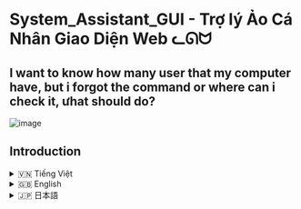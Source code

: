 # System_Assistant_GUI - Trợ lý Ảo Cá Nhân Giao Diện Web ᓚᘏᗢ

## I want to know how many user that my computer have, but i forgot the command or where can i check it, ưhat should do?
![image](https://github.com/user-attachments/assets/d141d003-1d1b-4244-b795-a1f1f141f46e)

## Introduction
<details>
<summary>🇻🇳 Tiếng Việt</summary>

## 1. Giới thiệu

**System_Assistant_GUI** (tên mã **Rin Web**) là phiên bản giao diện người dùng đồ họa (GUI) trên nền web của dự án **Assistant**. Dự án này vẫn giữ nguyên sức mạnh cốt lõi của trợ lý ảo Rin, sử dụng mô hình ngôn ngữ lớn Gemini, nhưng cung cấp một giao diện web trực quan và dễ tương tác hơn, cho phép người dùng điều khiển và làm việc với Rin thông qua trình duyệt web.

**Mục tiêu chính của System_Assistant_GUI (Rin Web):**

- **Trải nghiệm người dùng thân thiện:** Mang đến trải nghiệm tương tác trợ lý ảo mượt mà và trực quan thông qua giao diện web, thay vì dòng lệnh thuần túy.
- **Dễ dàng truy cập:** Cho phép truy cập trợ lý ảo Rin từ bất kỳ thiết bị nào có trình duyệt web, mở rộng khả năng sử dụng và tính linh hoạt.
- **Giữ nguyên sức mạnh cốt lõi:** Bảo toàn toàn bộ tính năng mạnh mẽ của phiên bản dòng lệnh (CLI), bao gồm thực thi lệnh hệ thống, chạy mã Python, xử lý file, và tích hợp Gemini AI.
- **Tùy biến và Mở rộng:**  Tiếp tục hỗ trợ kiến trúc plugin, cho phép mở rộng và tùy chỉnh chức năng dễ dàng.

**System_Assistant_GUI (Rin Web) dành cho:**

- **Người dùng ưa thích giao diện đồ họa:** Mong muốn tương tác với trợ lý ảo qua giao diện web trực quan thay vì dòng lệnh.
- **Người dùng cần truy cập đa nền tảng:** Muốn sử dụng trợ lý ảo Rin trên nhiều thiết bị (máy tính, máy tính bảng, điện thoại) thông qua trình duyệt web.
- **Người dùng mới bắt đầu:** Giao diện web có thể giúp người dùng mới làm quen và sử dụng các tính năng của Rin dễ dàng hơn.

## 2. Tính năng

**System_Assistant_GUI (Rin Web)** kế thừa và mở rộng các tính năng của phiên bản dòng lệnh, với giao diện web tập trung vào trải nghiệm người dùng:

- **Giao diện Web Trực quan:** Giao diện web đơn giản, dễ sử dụng, cho phép nhập lệnh và xem kết quả trực tiếp trên trình duyệt.
- **Thực thi lệnh hệ thống (@):** Chạy lệnh PowerShell (Windows) thông qua ô nhập lệnh web.
- **Thực thi mã Python ($):** Tạo và chạy mã Python trực tiếp từ giao diện web.
- **Xử lý file nâng cao (#):** Tương tác và xử lý file (đọc, ghi, sửa...) thông qua lệnh web.
- **Hiển thị Kết quả Chi tiết:** Kết quả trả về được định dạng rõ ràng, phân chia theo các phần (thông báo, phân tích, output, lỗi, code...), dễ đọc và dễ hiểu trên giao diện web.
- **Lịch sử Phiên Chat:** Lưu trữ và hiển thị lịch sử tương tác trong phiên làm việc, giúp theo dõi và xem lại các lệnh và phản hồi trước đó.
- **Tích hợp Gemini (Google AI):** Sử dụng Gemini để xử lý ngôn ngữ tự nhiên và thực hiện các tác vụ thông minh.
- **Hỗ trợ Memory:**  Duy trì memory phiên làm việc, cải thiện khả năng tương tác và hiểu ngữ cảnh của trợ lý ảo.
- **Plugin Kiến trúc:** Hỗ trợ plugin tương tự phiên bản CLI, dễ dàng mở rộng chức năng.
- **Giao diện Tùy biến:** Cho phép tùy chỉnh giao diện web qua file CSS (`static/style.css`).
- **Thông báo Lỗi và Phân tích:** Hiển thị thông báo lỗi chi tiết và phân tích kết quả (từ Gemini 2) ngay trên giao diện web.

## 3. Cấu trúc Dự án

```
System_Assistant_GUI/
├── .git/             (Thư mục Git - không liệt kê khi tạo tài liệu)
├── .gitignore        (File chỉ định các tệp/thư mục Git bỏ qua)
├── bieutuong/         (Thư mục chứa biểu tượng, hình ảnh - không liệt kê)
├── cac_plugin/       (Thư mục plugin chức năng)
│   ├── thuc_thi_lenh_he_thong.py (Plugin lệnh hệ thống PowerShell)
│   ├── thuc_thi_python.py     (Plugin mã Python)
│   ├── xu_ly_file_plugin.py   (Plugin xử lý file nâng cao)
│   ├── __init__.py
│   └── __pycache__/         (Thư mục cache Python - không liệt kê)
├── core/              (Thư mục mã nguồn core)
│   ├── chat.py         (Module giao tiếp Gemini)
│   ├── __init__.py
│   └── __pycache__/         (Thư mục cache Python - không liệt kê)
├── memory/            (Thư mục lưu trữ memory - không liệt kê)
├── moitruongao/       (Thư mục môi trường ảo Python - không liệt kê)
├── rin.py             (File dòng lệnh, vẫn tồn tại để tham khảo)
├── run.bat            (Batch script chạy CLI - không dùng cho GUI)
├── static/            (Thư mục chứa file tĩnh cho web)
│   ├── style.css      (File CSS tùy chỉnh giao diện web)
├── templates/         (Thư mục chứa template HTML)
│   ├── index.html     (Template HTML chính cho giao diện web)
├── utils/             (Thư mục tiện ích)
│   ├── animation/      (Thư mục hiệu ứng động)
│   │   ├── hieu_ung.py  (Module hiệu ứng động)
│   │   └── __init__.py
│   │   └── __pycache__/     (Thư mục cache Python - không liệt kê)
│   ├── cau_hinh.py     (File cấu hình)
│   ├── nhat_ky.py      (Module nhật ký)
│   ├── rin.bat        (Batch script phụ trợ)
│   ├── __init__.py
│   └── __pycache__/     (Thư mục cache Python - không liệt kê)
├── web_rin.py         (File mã nguồn chính cho giao diện web Flask)
├── __init__.py
```

- **`.git/`, `.gitignore`, `bieutuong/`, `cac_plugin/`, `core/`, `memory/`, `moitruongao/`, `utils/__pycache__/`, `rin.py`, `run.bat`, `utils/rin.bat`, `utils/__init__.py`, `__init__.py` (cac_plugin), `core/__init__.py`**: Tương tự như cấu trúc của dự án **Assistant** CLI.
- **`static/`**: Thư mục chứa các file tĩnh phục vụ cho giao diện web, ví dụ:
    - **`style.css`**: File CSS để tùy chỉnh giao diện (màu sắc, bố cục...) của trang web.
- **`templates/`**: Thư mục chứa các template HTML:
    - **`index.html`**: File HTML template chính cho giao diện trang web của trợ lý ảo Rin. Sử dụng Jinja2 template engine để hiển thị dữ liệu động từ Python.
- **`web_rin.py`**: File Python chính để khởi chạy ứng dụng web Flask. File này xử lý routing, logic giao diện web, và tích hợp các plugin chức năng giống như `rin.py` ở phiên bản CLI.

## 4. Cài đặt

### Điều kiện tiên quyết

Tương tự như phiên bản dòng lệnh, bạn cần đảm bảo:

1.  **Python:** Python 3.8+. [https://www.python.org/downloads/](https://www.python.org/downloads/)
2.  **pip:** (Đi kèm Python).
3.  **Gemini API Key:**  Cần có API key Gemini, đặt vào `utils/cau_hinh.py`.

### Các bước cài đặt

1. **Tải Dự án:** Tải mã nguồn dự án **System_Assistant_GUI** từ GitHub.

   ```bash
   git clone https://github.com/Rin1809/System_Assistant_GUI/
   cd System_Assistant_GUI
   ```

2. **Tạo và Kích hoạt Môi trường Ảo:** Tương tự phiên bản CLI, tạo và kích hoạt môi trường ảo `moitruongao`. Xem lại hướng dẫn chi tiết ở phần Cài đặt của file `README.md` cho dự án **Assistant** (phiên bản CLI).

3. **Cài đặt Thư viện:** Cài đặt thư viện cần thiết, bao gồm cả Flask (cho giao diện web) và các thư viện core của Rin:

   ```bash
   pip install -r requirements.txt # Nếu có file requirements.txt

   # Hoặc cài thủ công nếu không có file:
   pip install flask google-generativeai pygments python-magic python-docx openpyxl rich psutil watchdog wmi
   ```

4. **Cấu hình API Key:** Tương tự phiên bản CLI, mở `utils/cau_hinh.py` và điền API key Gemini vào biến `API_KEY`.

5. **Chạy Ứng dụng Web:**

   - **Windows (khuyến khích):** Chạy file `run.bat`. File này sẽ kích hoạt môi trường ảo và khởi chạy ứng dụng web Rin.

   - **Mọi hệ điều hành (sau kích hoạt môi trường ảo):** Chạy lệnh:

     ```bash
     python web_rin.py
     ```

     Ứng dụng web Rin sẽ chạy. Mở trình duyệt và truy cập địa chỉ hiển thị trên dòng lệnh (thường là `http://127.0.0.1:5000/` hoặc `http://0.0.0.0:5000/`).

## 5. Cách Sử dụng

**Giao diện Web của Assistant (Rin Web):**

Sau khi chạy `web_rin.py` hoặc `run.bat`, mở trình duyệt và truy cập địa chỉ được cung cấp. Bạn sẽ thấy giao diện web của Rin:

Giao diện web bao gồm:

1. **Ô Nhập Lệnh/Câu Hỏi:**  Textbox lớn ở đầu trang để bạn nhập các lệnh hoặc câu hỏi cho Rin. Sử dụng các tiền tố `@`, `$`, `#` tương tự như phiên bản CLI (mô tả ở phần Cách Sử dụng của README CLI).

2. **Nút "Gửi":** Nút để gửi lệnh/câu hỏi sau khi đã nhập vào textbox.

3. **Khu vực Hiển thị Output:** Phần lớn dưới ô nhập lệnh, hiển thị kết quả phản hồi từ Rin. Output được định dạng rõ ràng với các section (Thông báo, Phân tích, Output, Code, v.v.) để dễ đọc.

4. **Lịch sử Phiên Chat:** Khu vực ở cuối trang, hiển thị lịch sử các tương tác trong phiên làm việc hiện tại, giúp bạn xem lại các lệnh và phản hồi trước đó.

**Quy trình sử dụng:**

1. **Nhập lệnh/câu hỏi:**  Gõ câu hỏi hoặc lệnh của bạn vào ô textbox. Nhớ sử dụng các tiền tố `@`, `$`, `#` để gọi các plugin chức năng cụ thể (nếu muốn).
2. **Nhấn "Gửi":** Nhấn nút "Gửi" hoặc phím Enter để gửi lệnh/câu hỏi đến Rin.
3. **Xem Kết quả:**  Kết quả phản hồi từ Rin sẽ được hiển thị trong khu vực "output-area" phía dưới, và lịch sử phiên chat sẽ được cập nhật ở cuối trang.
4. **Lặp lại:** Tiếp tục nhập lệnh mới và tương tác với Rin.
5. **Đóng Trình duyệt:** Đóng tab hoặc cửa sổ trình duyệt để kết thúc phiên làm việc (ứng dụng web Rin vẫn chạy ở server cho đến khi bạn tắt tiến trình Python).

**Lưu ý:**

- Giao diện web có thể được tùy chỉnh bằng cách chỉnh sửa file `static/style.css`.
- Cách sử dụng các lệnh (tiền tố `@`, `$`, `#`, cú pháp, v.v.) tương tự như phiên bản CLI. Tham khảo phần "Cách Sử dụng" của `README.md` cho dự án **Assistant** (phiên bản dòng lệnh) để biết chi tiết.
- Để thoát hoàn toàn ứng dụng web Rin (tắt server Flask), bạn cần dừng tiến trình Python `web_rin.py` trong dòng lệnh (ví dụ, bằng Ctrl+C).

## 6. Ví dụ Sử dụng

Các ví dụ sau minh họa cách tương tác với **System_Assistant_GUI (Rin Web)** qua giao diện trình duyệt:

**(Lưu ý: Các ví dụ này tương tự về lệnh với phiên bản CLI, chỉ khác về giao diện tương tác là web.)**

**Ví dụ 1: Hỏi thông tin thời tiết:**

- Nhập vào ô textbox: `thời tiết Hà Nội ngày mai thế nào?`
- Nhấn "Gửi".
- Kết quả hiển thị trong khu vực "output-area":  Rin sẽ trả lời thông tin thời tiết dự báo cho Hà Nội, với định dạng web đẹp mắt.

**Ví dụ 2: Mở ứng dụng bằng lệnh hệ thống:**

- Nhập: `@mở máy tính`
- Nhấn "Gửi".
- Kết quả hiển thị:  Rin thông báo thực thi lệnh thành công, và File Explorer (This PC) sẽ được mở trên máy tính. Thông tin chi tiết (phân tích, output...) cũng hiển thị trên web.

**Ví dụ 3: Lấy thông tin ổ đĩa bằng Python:**

- Nhập: `$viết code python in ra dung lượng ổ đĩa C và D`
- Nhấn "Gửi".
- Kết quả hiển thị: Rin sẽ chạy code Python, và hiển thị thông tin dung lượng ổ đĩa C và D (kích thước, dung lượng trống...) dưới dạng bảng hoặc danh sách trên web.

**Ví dụ 4: Đọc nội dung file code Python:**

- Nhập: `#đọc file "core/chat.py"`
- Nhấn "Gửi".
- Kết quả hiển thị: Nội dung file `core/chat.py` (mã Python) sẽ được hiển thị trong khu vực output, có thể kèm syntax highlighting (tùy thuộc vào khả năng của thư viện highlight code trên web - hiện tại ví dụ không có highlight syntax).

**Ví dụ 5: Chỉnh sửa file text:**

- Nhập: `#sửa file "example_web.txt" thêm "--- Thêm dòng mới từ giao diện web ---" vào cuối`
- Nhấn "Gửi".
- Kết quả hiển thị: Thông báo chỉnh sửa file thành công, file `example_web.txt` (trong thư mục dự án) sẽ được cập nhật với dòng text mới thêm vào cuối.

**Khám phá thêm:**

Thử nghiệm với các lệnh khác nhau qua giao diện web, tận dụng các plugin, và tùy chỉnh giao diện để trải nghiệm toàn bộ tiềm năng của **System_Assistant_GUI (Rin Web)**.

## 7. Cấu hình Nâng cao

- **File cấu hình `utils/cau_hinh.py`:**  Tương tự phiên bản CLI, file này cấu hình API Key Gemini, model, nhiệt độ, các tham số Gemini, màu sắc, v.v. Các cấu hình này ảnh hưởng đến cả phiên bản web và CLI.

- **Tùy chỉnh giao diện web (`static/style.css`):** Bạn có thể tùy chỉnh hoàn toàn giao diện web của Rin bằng cách chỉnh sửa file CSS `static/style.css`. Thay đổi màu sắc, font chữ, bố cục, v.v. để tạo giao diện theo ý muốn.

- **Plugin kiến trúc (`cac_plugin/`):**  Phiên bản web **System_Assistant_GUI** sử dụng lại hệ thống plugin giống như bản CLI. Bạn có thể phát triển thêm plugin mới trong thư mục `cac_plugin/` để mở rộng chức năng (xem các plugin mẫu). Các plugin này sẽ hoạt động trên cả giao diện web và CLI.

- **Chạy trên Port và Host khác (web_rin.py):**  Nếu muốn chạy ứng dụng web trên port hoặc host khác (ví dụ, để truy cập từ xa), bạn có thể chỉnh sửa dòng `app.run(debug=True, host='0.0.0.0', port=5000)` trong file `web_rin.py`. Thay đổi `host` và `port` theo nhu cầu. `host='0.0.0.0'` cho phép truy cập từ bên ngoài (mạng LAN), `host='127.0.0.1'` (hoặc `'localhost'`) chỉ cho phép truy cập từ máy cục bộ.

</details>

<details>
<summary>🇬🇧 English</summary>

## 1. Introduction

**System_Assistant_GUI** (codename **Rin Web**) is the web-based Graphical User Interface (GUI) version of the **Assistant** project. This project retains the core power of the Rin virtual assistant, utilizing the Gemini large language model, but provides a more intuitive and user-friendly web interface, allowing users to control and interact with Rin through a web browser.

**The main goals of System_Assistant_GUI (Rin Web):**

- **User-Friendly Experience:** Deliver a smooth and intuitive virtual assistant interaction experience through a web interface, instead of a pure command line.
- **Easy Access:** Allow access to Rin virtual assistant from any device with a web browser, expanding usability and flexibility.
- **Retain Core Power:** Preserve all the powerful features of the Command-Line Interface (CLI) version, including system command execution, Python code execution, file processing, and Gemini AI integration.
- **Customizable and Extensible:** Continue to support plugin architecture, allowing for easy function expansion and customization.

**System_Assistant_GUI (Rin Web) is intended for:**

- **Users Preferring Graphical Interfaces:** Who desire to interact with a virtual assistant via an intuitive web interface instead of a command line.
- **Users Needing Cross-Platform Access:** Who want to use Rin virtual assistant on multiple devices (computers, tablets, phones) through a web browser.
- **Beginner Users:** The web interface can help new users get acquainted with and use Rin's features more easily.

## 2. Features

**System_Assistant_GUI (Rin Web)** inherits and extends the features of the command-line version, with the web interface focusing on user experience:

- **Intuitive Web Interface:** Simple, easy-to-use web interface allows for entering commands and viewing results directly in the browser.
- **System Command Execution (@):** Run PowerShell commands (Windows) via the web command input box.
- **Python Code Execution ($):** Create and run Python code snippets directly from the web interface.
- **Advanced File Processing (#):** Interact with and process files (read, write, edit...) via web commands.
- **Detailed Result Display:**  Return results are clearly formatted, divided into sections (message, analysis, output, error, code...), easy to read and understand on the web interface.
- **Session History:** Stores and displays interaction history within the current session, helping to track and review previous commands and responses.
- **Gemini Integration (Google AI):** Uses the power of Gemini to understand natural language and perform intelligent tasks.
- **Memory Support:**  Maintains session memory, improving the virtual assistant's interaction ability and context understanding.
- **Plugin Architecture:** Plugin support similar to the CLI version, easily adding new functionalities and extensions.
- **Customizable Interface:** Allows for customizing the web interface via CSS file (`static/style.css`).
- **Error Notifications and Analysis:** Display detailed error messages and result analysis (from Gemini 2) directly on the web interface.

## 3. Project Structure

```
System_Assistant_GUI/
├── .git/             (Git Directory - not listed in documentation)
├── .gitignore        (File specifying files/directories Git should ignore)
├── bieutuong/         (Directory containing icons, images - not listed)
├── cac_plugin/       (Directory of function plugins)
│   ├── thuc_thi_lenh_he_thong.py (PowerShell system command plugin)
│   ├── thuc_thi_python.py     (Python code plugin)
│   ├── xu_ly_file_plugin.py   (Advanced file processing plugin)
│   ├── __init__.py
│   └── __pycache__/         (Python cache directory - not listed)
├── core/              (Core source code directory)
│   ├── chat.py         (Gemini communication module)
│   ├── __init__.py
│   └── __pycache__/         (Python cache directory - not listed)
├── memory/            (Memory storage directory - not listed)
├── moitruongao/       (Python virtual environment directory - not listed)
├── rin.py             (Command-line file, still present for reference)
├── run.bat            (Batch script to run CLI - not used for GUI)
├── static/            (Directory for static web files)
│   ├── style.css      (CSS file to customize web interface)
├── templates/         (Directory for HTML templates)
│   ├── index.html     (Main HTML template for web UI)
├── utils/             (Utility directory)
│   ├── animation/      (Directory for dynamic effects)
│   │   ├── hieu_ung.py  (Dynamic effects module)
│   │   └── __init__.py
│   │   └── __pycache__/     (Python cache directory - not listed)
│   ├── cau_hinh.py     (Configuration file)
│   ├── nhat_ky.py      (Logging module)
│   ├── rin.bat        (Auxiliary batch script)
│   ├── __init__.py
│   └── __pycache__/     (Python cache directory - not listed)
├── web_rin.py         (Main source file for Flask web interface)
├── __init__.py
```

- **`.git/`, `.gitignore`, `bieutuong/`, `cac_plugin/`, `core/`, `memory/`, `moitruongao/`, `utils/__pycache__/`, `rin.py`, `run.bat`, `utils/rin.bat`, `utils/__init__.py`, `__init__.py` (cac_plugin), `core/__init__.py`**: Similar to **Assistant** CLI project structure.
- **`static/`**: Directory for static files serving web interface, e.g.:
    - **`style.css`**: CSS file to customize the look and feel of the web page.
- **`templates/`**: Directory containing HTML templates:
    - **`index.html`**: Main HTML template for Rin web assistant UI. Uses Jinja2 template engine to render dynamic data from Python.
- **`web_rin.py`**: Main Python file to start Flask web application. This file handles routing, web UI logic, and integrates function plugins like `rin.py` in CLI version.

## 4. Installation

### Prerequisites

Similar to CLI version, ensure you have:

1.  **Python:** Python 3.8+. [https://www.python.org/downloads/](https://www.python.org/downloads/)
2.  **pip:** (Included with Python).
3.  **Gemini API Key:**  Gemini API key is required, put it in `utils/cau_hinh.py`.

### Installation Steps

1. **Download Project:** Download **System_Assistant_GUI** project source code from GitHub (or source).

   ```bash
   git clone https://github.com/Rin1809/System_Assistant_GUI/
   cd System_Assistant_GUI
   ```

2. **Create and Activate Virtual Environment:** Same as CLI version, create and activate `moitruongao` virtual environment. Refer to detailed instruction in "Installation" section of `README.md` for **Assistant** (CLI version).

3. **Install Libraries:** Install needed Python libraries, including Flask (for web UI) and core Rin libraries:

   ```bash
   pip install -r requirements.txt # If requirements.txt file exists

   # Or manual install if file is missing:
   pip install flask google-generativeai pygments python-magic python-docx openpyxl rich psutil watchdog wmi
   ```

4. **Configure API Key:** Same as CLI, open `utils/cau_hinh.py` and fill in Gemini API key into `API_KEY` variable.

5. **Run Web Application:**

   - **Windows (Recommended):** Run `run.bat` file. This activates virtual environment and starts Rin web app.

   - **Any OS (after activating virtual environment):** Run command:

     ```bash
     python web_rin.py
     ```

     Rin web app will run. Open browser and access the address shown in command line (usually `http://127.0.0.1:5000/` or `http://0.0.0.0:5000/`).

## 5. Usage

**Web Interface of Assistant (Rin Web):**

After running `web_rin.py` or `run.bat`, open a browser and navigate to provided address. You'll see Rin web UI:

Web interface includes:

1. **Command/Question Input Box:** Large textbox at the top for you to enter commands or questions for Rin. Use prefixes `@`, `$`, `#` same as CLI version (described in "Usage" of CLI README).

2. **"Send" Button:** Button to submit command/question after entering into textbox.

3. **Output Display Area:** Large section below input box, displaying Rin's response results. Output is neatly formatted into sections (Message, Analysis, Output, Code, etc.) for readability.

4. **Session History:** Section at the bottom, showing history of interactions in current session, helping you to track and review previous commands and responses.

**Usage Procedure:**

1. **Enter command/question:**  Type your question or command into the textbox. Remember to use prefixes `@`, `$`, `#` to invoke specific plugin functions (if desired).
2. **Click "Send":** Press "Send" button or Enter key to send command/question to Rin.
3. **View Results:**  Rin's response will be shown in "output-area" below, and session history will be updated at bottom of page.
4. **Repeat:** Continue entering new commands and interact with Rin.
5. **Close Browser:** Close browser tab or window to end session (Rin web app still runs on server until you terminate Python process).

**Note:**

- Web UI can be customized by editing `static/style.css` file.
- Command usages (prefixes `@`, `$`, `#`, syntax etc.) are similar to CLI version. Refer to "Usage" section of `README.md` for **Assistant** (CLI version) for details.
- To completely exit Rin web app (stop Flask server), you need to terminate `web_rin.py` Python process in command line (e.g., using Ctrl+C).

## 6. Usage Examples

Following examples show how to interact with **System_Assistant_GUI (Rin Web)** through web UI:

**(Note: These examples are similar in commands to CLI version, only difference is web-based interaction.)**

**Example 1: Asking weather information:**

- Enter in textbox: `how is Hanoi weather tomorrow?`
- Click "Send".
- Result in "output-area": Rin will respond with weather forecast information for Hanoi, web-formatted nicely.

**Example 2: Open application using system command:**

- Enter: `@open calculator`
- Click "Send".
- Result shown: Rin confirms command execution successful, and Calculator app should open on computer. Details (analysis, output...) are also shown on web UI.

**Example 3: Get disk information using Python:**

- Enter: `$write python code to print disk space on C and D drives`
- Click "Send".
- Result shown: Rin will run Python code and display disk space info for C and D drives (size, free space...) in a table or list on the web page.

**Example 4: Read content of Python code file:**

- Enter: `#read file "core/chat.py"`
- Click "Send".
- Result shown: Content of `core/chat.py` (Python code) will be displayed in output area, possibly with syntax highlighting (syntax highlighting in example might not be present).

**Example 5: Edit text file:**

- Enter: `#edit file "example_web.txt" append "--- New line added from web UI ---" to end`
- Click "Send".
- Result shown: Confirmation of successful file editing, `example_web.txt` file (in project directory) will be updated with the new line appended to the end.

**Explore Further:**

Experiment with different commands through web UI, utilize plugins, and customize interface to experience full potential of **System_Assistant_GUI (Rin Web)**.

## 7. Advanced Configuration

- **Configuration file `utils/cau_hinh.py`:**  Same as CLI version, this file configures Gemini API Key, model, temperature, Gemini parameters, colors, etc. These configurations affect both web and CLI versions.

- **Customize web interface (`static/style.css`):** You can fully customize Rin web UI by editing CSS file `static/style.css`. Change colors, fonts, layout, etc. to create desired look and feel.

- **Plugin Architecture (`cac_plugin/`):**  Web version **System_Assistant_GUI** reuses plugin system like CLI. You can develop new plugins in `cac_plugin/` directory to extend functionality (see sample plugins). These plugins will work on both web and CLI interfaces.

- **Run on different Port and Host (web_rin.py):**  If you want to run web app on a different port or host (e.g., for remote access), you can edit line `app.run(debug=True, host='0.0.0.0', port=5000)` in `web_rin.py` file. Change `host` and `port` as needed. `host='0.0.0.0'` allows access from outside (LAN), `host='127.0.0.1'` (or `'localhost'`) allows local access only.

</details>

<details>
<summary>🇯🇵 日本語</summary>

## 1. はじめに

**System_Assistant_GUI**（コード名 **Rin Web**）は、**Assistant** プロジェクトの Web ベースのグラフィカルユーザーインターフェース（GUI）バージョンです。このプロジェクトは、Gemini 大規模言語モデルを利用した仮想アシスタント Rin のコアパワーを維持しつつ、より直感的でユーザーフレンドリーな Web インターフェースを提供し、ユーザーが Web ブラウザーを介して Rin を制御および操作できるようにします。

**System_Assistant_GUI（Rin Web）の主な目標:**

- **ユーザーフレンドリーなエクスペリエンス:** 純粋なコマンドラインではなく、Web インターフェースを通じて、スムーズで直感的な仮想アシスタントインタラクションエクスペリエンスを提供します。
- **簡単なアクセス:** Web ブラウザーを備えた任意のデバイスからの Rin 仮想アシスタントへのアクセスを可能にし、ユーザビリティと柔軟性を拡張します。
- **コアパワーの維持:** システムコマンドの実行、Python コードの実行、ファイル処理、Gemini AI 統合など、コマンドラインインターフェース（CLI）バージョンのすべての強力な機能を保持します。
- **カスタマイズと拡張性:** プラグインアーキテクチャのサポートを継続し、新しい機能の追加や、必要に応じた仮想アシスタントの開発を容易にします。

**System_Assistant_GUI（Rin Web）の対象ユーザー:**

- **グラフィカルインターフェースを好むユーザー:** コマンドラインではなく、直感的な Web インターフェースを介して仮想アシスタントと対話したいユーザー。
- **クロスプラットフォームアクセスを必要とするユーザー:** Web ブラウザーを介して、複数のデバイス（コンピューター、タブレット、電話）で Rin 仮想アシスタントを使用したいユーザー。
- **初心者ユーザー:** Web インターフェースは、新しいユーザーが Rin の機能をより簡単に習得して使用するのに役立ちます。

## 2. 機能

**System_Assistant_GUI（Rin Web）** は、Web インターフェースでユーザーエクスペリエンスに焦点を当てた、コマンドラインバージョンの機能を継承および拡張します。

- **直感的な Web インターフェース:** シンプルで使いやすい Web インターフェースにより、コマンドの入力と結果のブラウザーでの直接表示が可能です。
- **システムコマンドの実行（@）:** Web コマンド入力ボックスを介して PowerShell コマンド（Windows）を実行します。
- **Python コードの実行（$）:** Web インターフェースから直接 Python コードスニペットを作成および実行します。
- **高度なファイル処理（#）:** Web コマンドを介してファイルを操作および処理（読み取り、書き込み、編集など）します。
- **詳細な結果表示:** 戻り値の結果は明確にフォーマットされ、セクション（メッセージ、分析、出力、エラー、コードなど）に分割され、Web インターフェース上で読みやすく理解しやすくなっています。
- **セッション履歴:** 現在のセッションでのインタラクション履歴を保存および表示し、以前のコマンドと応答を追跡および確認するのに役立ちます。
- **Gemini 統合 (Google AI):** 自然言語を理解し、インテリジェントなタスクを実行するために Gemini の能力を活用します。
- **メモリサポート:** セッションメモリを維持し、仮想アシスタントの対話能力とコンテキストの理解を向上させます。
- **プラグインアーキテクチャ:** CLI バージョンと同様のプラグインサポート。新しい機能の追加や拡張が容易です。
- **カスタマイズ可能なインターフェース:** CSS ファイル (`static/style.css`) を介して Web インターフェースをカスタマイズできます。
- **エラー通知と分析:** 詳細なエラーメッセージと結果分析（Gemini 2 から）を Web インターフェース上に直接表示します。

## 3. プロジェクト構造

```
System_Assistant_GUI/
├── .git/             (Git ディレクトリ - ドキュメントにリストされていません)
├── .gitignore        (Git が無視するファイル/ディレクトリを指定するファイル)
├── bieutuong/         (アイコン、画像を含むディレクトリ - リストされていません)
├── cac_plugin/       (機能プラグインのディレクトリ)
│   ├── thuc_thi_lenh_he_thong.py (PowerShell システムコマンドプラグイン)
│   ├── thuc_thi_python.py     (Python コードプラグイン)
│   ├── xu_ly_file_plugin.py   (高度なファイル処理プラグイン)
│   ├── __init__.py
│   └── __pycache__/         (Python キャッシュディレクトリ - リストされていません)
├── core/              (コアソースコードディレクトリ)
│   ├── chat.py         (Gemini 通信モジュール)
│   ├── __init__.py
│   └── __pycache__/         (Python キャッシュディレクトリ - リストされていません)
├── memory/            (メモリストレージディレクトリ - リストされていません)
├── moitruongao/       (Python 仮想環境ディレクトリ - リストされていません)
├── rin.py             (コマンドラインファイル、参照用にまだ存在)
├── run.bat            (CLI を実行するバッチスクリプト - GUI には使用しません)
├── static/            (静的 Web ファイルのディレクトリ)
│   ├── style.css      (Web インターフェースをカスタマイズする CSS ファイル)
├── templates/         (HTML テンプレートのディレクトリ)
│   ├── index.html     (Web UI のメイン HTML テンプレート)
├── utils/             (ユーティリティディレクトリ)
│   ├── animation/      (動的エフェクトのディレクトリ)
│   │   ├── hieu_ung.py  (動的エフェクトモジュール)
│   │   └── __init__.py
│   │   └── __pycache__/     (Python キャッシュディレクトリ - リストされていません)
│   ├── cau_hinh.py     (構成ファイル)
│   ├── nhat_ky.py      (ロギングモジュール)
│   ├── rin.bat        (補助バッチスクリプト)
│   ├── __init__.py
│   └── __pycache__/     (Python キャッシュディレクトリ - リストされていません)
├── web_rin.py         (Flask Web インターフェース用のメインソースファイル)
├── __init__.py
```

- **`.git/`、`.gitignore`、`.bieutuong/`、`.cac_plugin/`、`.core/`、`.memory/`、`.moitruongao/`、`.utils/__pycache__/`、`.rin.py`、`.run.bat`、`.utils/rin.bat`、`.utils/__init__.py`、`.__init__.py` (cac_plugin)、`core/__init__.py`**: **Assistant** CLI プロジェクト構造と同様です。
- **`static/`**: Web インターフェースを提供する静的ファイル用のディレクトリ。例:
    - **`style.css`**: Web ページのルックアンドフィールをカスタマイズする CSS ファイル。
- **`templates/`**: HTML テンプレートを含むディレクトリ:
    - **`index.html`**: Rin Web アシスタント UI のメイン HTML テンプレート。Jinja2 テンプレートエンジンを使用して、Python からの動的データをレンダリングします。
- **`web_rin.py`**: Flask Web アプリケーションを起動するメイン Python ファイル。このファイルはルーティング、Web UI ロジックを処理し、CLI バージョンの `rin.py` のように機能プラグインを統合します。

## 4. インストール

### 前提条件

CLI バージョンと同様に、以下があることを確認してください。

1.  **Python:** Python 3.8 以降。[https://www.python.org/downloads/](https://www.python.org/downloads/) からダウンロードできます。
2.  **pip:** (Python に付属).
3.  **Gemini API キー:**  Gemini API キーが必要です。`utils/cau_hinh.py` に入力してください。

### インストール手順

1. **プロジェクトのダウンロード:** **System_Assistant_GUI** プロジェクトのソースコードを GitHub (またはその他のソース) からダウンロードします。

   ```bash
   git clone https://github.com/Rin1809/System_Assistant_GUI/
   cd System_Assistant_GUI
   ```

2. **仮想環境の作成とアクティブ化 (推奨):** CLI バージョンと同様に、`moitruongao` 仮想環境を作成してアクティブ化します。**Assistant**（CLI バージョン）の `README.md` の「インストール」セクションで詳細な手順を参照してください。

3. **ライブラリのインストール:** Flask（Web UI 用）と Rin コアライブラリを含む、必要な Python ライブラリをインストールします。

   ```bash
   pip install -r requirements.txt  # requirements.txt ファイルが存在する場合

   # または requirements.txt が存在しない場合は手動でインストール:
   pip install flask google-generativeai pygments python-magic python-docx openpyxl rich psutil watchdog wmi
   ```

4. **API キーの設定:** CLI と同様に、`utils/cau_hinh.py` を開き、`API_KEY = "YOUR_API_KEY_HERE"` 変数に Gemini API キーを入力します。

5. **アプリケーションの実行:**

   - **Windows（推奨）:** `run.bat` ファイルを実行します。これにより、仮想環境がアクティブになり、Rin Web アプリケーションが起動します。

   - **任意の OS (仮想環境をアクティブ化した後):** 次のコマンドを実行します。

     ```bash
     python web_rin.py
     ```

     Rin Web アプリケーションが実行されます。ブラウザを開き、コマンドラインに表示されているアドレス (通常は `http://127.0.0.1:5000/` または `http://0.0.0.0:5000/`) にアクセスします。

## 6. 使用方法

**Assistant (Rin Web) の Web インターフェース:**

`web_rin.py` または `run.bat` を実行した後、ブラウザを開き、提供されたアドレスに移動します。Rin Web UI が表示されます。

Web インターフェースには以下が含まれます。

1. **コマンド/質問入力ボックス:** 最上部にある大きなテキストボックス。ここに Rin へのコマンドまたは質問を入力します。CLI バージョンと同じように、プレフィックス `@`、`$`、`#` を使用します (CLI README の「使用法」を参照)。

2. **[送信] ボタン:** テキストボックスに入力後、コマンド/質問を送信するためのボタン。

3. **出力表示エリア:** 入力ボックスの下にある大きなセクション。Rin からの応答結果を表示します。出力は、Web インターフェース上で読みやすく理解しやすいように、セクション（メッセージ、分析、出力、コードなど）にきちんとフォーマットされています。

4. **セッション履歴:** 下部にあるセクション。現在のセッションでの対話履歴が表示され、以前のコマンドと応答を追跡および確認できます。

**使用手順:**

1. **コマンド/質問を入力:** テキストボックスに質問またはコマンドを入力します。特定のプラグイン機能を呼び出すには、プレフィックス `@`、`$`、`#` を使用してください（必要に応じて）。
2. **[送信] をクリック:** [送信] ボタンまたは Enter キーをクリックして、コマンド/質問を Rin に送信します。
3. **結果の確認:** Rin からの応答結果が下の「出力エリア」に表示され、セッション履歴がページ下部に更新されます。
4. **繰り返す:** 新しいコマンドの入力を継続し、Rin と対話します。
5. **ブラウザを閉じる:** セッションを終了するには、ブラウザータブまたはウィンドウを閉じます（Rin Web アプリは、Python プロセスを終了するまでサーバー上で実行され続けます）。

**注:**

- Web UI は `static/style.css` ファイルを編集することでカスタマイズできます。
- コマンドの使用法 (プレフィックス `@`、`$`、`#`、構文など) は CLI バージョンと同様です。詳細については、**Assistant** (CLI バージョン) の `README.md` の「使用法」セクションを参照してください。
- Rin Web アプリケーションを完全に終了する (Flask サーバーを停止する) には、コマンドラインで `web_rin.py` Python プロセスを停止する必要があります (たとえば、Ctrl + C を使用)。

## 6. 使用例

以下の使用例は、Web インターフェースを介して **System_Assistant_GUI (Rin Web)** と対話する方法を示しています。

**(注: これらの例はコマンドに関して CLI バージョンと似ていますが、対話型インターフェースが Web ベースである点が異なります。)**

**例 1: 天気情報を尋ねる:**

- テキストボックスに入力: `明日のハノイの天気は？`
- [送信] をクリックします。
- 結果は「出力エリア」に表示されます: Rin はハノイの天気予報情報を、Web 形式で美しく返答します。

**例 2: システムコマンドを使用してアプリケーションを開く:**

- 入力: `@電卓を開く`
- [送信] をクリックします。
- 結果表示: Rin はコマンドの実行成功を確認し、電卓アプリがコンピュータ上で開かれます。詳細情報（分析、出力など）も Web UI に表示されます。

**例 3: Python を使用してディスク情報を取得する:**

- 入力: `$C ドライブと D ドライブのディスク容量を印刷する python コードを記述`
- [送信] をクリックします。
- 結果表示: Rin は Python コードを実行し、C ドライブと D ドライブのディスク容量情報（サイズ、空き容量など）を Web ページ上の表またはリスト形式で表示します。

**例 4: Python コードファイルの内容を読み取る:**

- 入力: `#ファイル "core/chat.py" を読み取り`
- [送信] をクリックします。
- 結果表示: `core/chat.py` ファイルの内容 (Python コード) が出力エリアに表示され、シンタックスハイライト表示される場合があります (現在の例ではシンタックスハイライトは表示されません)。

**例 5: テキストファイルを編集する:**

- 入力: `#ファイル "example_web.txt" を編集し、"--- Web UI から新しい行を追加 ---" を末尾に追加`
- [送信] をクリックします。
- 結果表示: ファイル編集成功の確認メッセージが表示され、`example_web.txt` ファイル (プロジェクトディレクトリ内) が末尾に新しく追加されたテキスト行で更新されます。

**さらに詳しく調べる:**

Web UI 経由でさまざまなコマンドを試したり、プラグインを活用したり、インターフェースをカスタマイズしたりして、**System_Assistant_GUI (Rin Web)** のすべての可能性を探求してください。

## 7. 高度な設定

- **構成ファイル `utils/cau_hinh.py`:**  CLI バージョンと同様に、このファイルは Gemini API キー、モデル、温度、Gemini パラメータ、色などを構成します。これらの構成は、Web バージョンと CLI バージョンの両方に影響します。

- **Web インターフェースのカスタマイズ (`static/style.css`):** CSS ファイル `static/style.css` を編集することで、Rin の Web UI を完全にカスタマイズできます。色、フォント、レイアウトなどを変更して、目的のルックアンドフィールを作成します。

- **プラグインアーキテクチャ (`cac_plugin/`):**  Web バージョン **System_Assistant_GUI** は、CLI バージョンと同じプラグインシステムを再利用します。`cac_plugin/` ディレクトリに新しいプラグインを開発して機能を拡張できます (サンプルプラグインを参照)。これらのプラグインは、Web インターフェースと CLI インターフェースの両方で動作します。

- **別のポートとホストで実行する (web_rin.py):**  Web アプリケーションを別のポートまたはホスト (たとえば、リモートアクセス用) で実行する場合は、`web_rin.py` ファイルの `app.run(debug=True, host='0.0.0.0', port=5000)` 行を編集できます。必要に応じて `host` と `port` を変更します。`host='0.0.0.0'` は外部 (LAN) からのアクセスを許可し、`host='127.0.0.1'` (または `'localhost'`) はローカルマシンからのアクセスのみを許可します。

</details>
